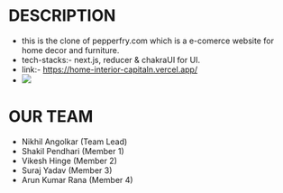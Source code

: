 # DESCRIPTION
- this is the clone of pepperfry.com which is a e-comerce website for home decor and furniture.
- tech-stacks:- next.js, reducer & chakraUI for UI.
- link:- https://home-interior-capitaln.vercel.app/
- <img src="https://home-interior-capitaln.vercel.app/home_interior_logo.png"/>

# OUR TEAM
 - Nikhil Angolkar (Team Lead)
 - Shakil Pendhari (Member 1)
 - Vikesh Hinge (Member 2)
 - Suraj Yadav (Member 3)
 - Arun Kumar Rana (Member 4)
